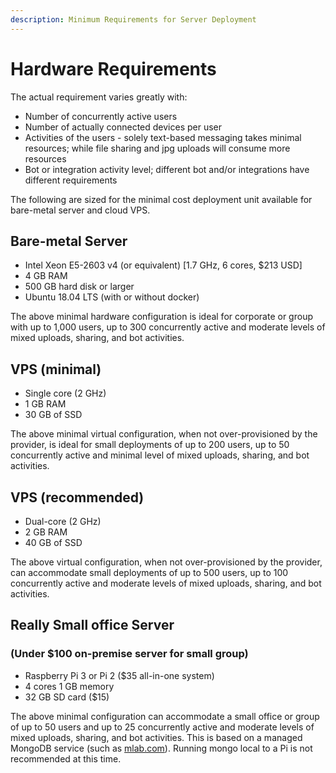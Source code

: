 ```yaml
---
description: Minimum Requirements for Server Deployment
---
```


# Hardware Requirements

The actual requirement varies greatly with:

* Number of concurrently active users
* Number of actually connected devices per user
* Activities of the users - solely text-based messaging takes minimal resources; while file sharing and jpg uploads will consume more resources
* Bot or integration activity level; different bot and/or integrations have different requirements

The following are sized for the minimal cost deployment unit available for bare-metal server and cloud VPS.

## Bare-metal Server

* Intel Xeon E5-2603 v4 (or equivalent) \[1.7 GHz, 6 cores, $213 USD]
* 4 GB RAM
* 500 GB hard disk or larger
* Ubuntu 18.04 LTS (with or without docker)

The above minimal hardware configuration is ideal for corporate or group with up to 1,000 users, up to 300 concurrently active and moderate levels of mixed uploads, sharing, and bot activities.

## VPS (minimal)

* Single core (2 GHz)
* 1 GB RAM
* 30 GB of SSD

The above minimal virtual configuration, when not over-provisioned by the provider, is ideal for small deployments of up to 200 users, up to 50 concurrently active and minimal level of mixed uploads, sharing, and bot activities.

## VPS (recommended)

* Dual-core (2 GHz)
* 2 GB RAM
* 40 GB of SSD

The above virtual configuration, when not over-provisioned by the provider, can accommodate small deployments of up to 500 users, up to 100 concurrently active and moderate levels of mixed uploads, sharing, and bot activities.

## Really Small office Server

### (Under $100 on-premise server for small group)

* Raspberry Pi 3 or Pi 2 ($35 all-in-one system)
* 4 cores 1 GB memory
* 32 GB SD card ($15)

The above minimal configuration can accommodate a small office or group of up to 50 users and up to 25 concurrently active and moderate levels of mixed uploads, sharing, and bot activities. This is based on a managed MongoDB service (such as [mlab.com](https://mlab.com)). Running mongo local to a Pi is not recommended at this time.
